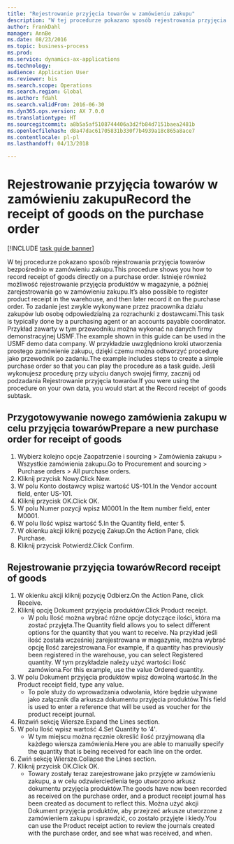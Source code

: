 ```yaml
--- 
title: "Rejestrowanie przyjęcia towarów w zamówieniu zakupu"
description: "W tej procedurze pokazano sposób rejestrowania przyjęcia towarów bezpośrednio w zamówieniu zakupu."
author: FrankDahl
manager: AnnBe
ms.date: 08/23/2016
ms.topic: business-process
ms.prod: 
ms.service: dynamics-ax-applications
ms.technology: 
audience: Application User
ms.reviewer: bis
ms.search.scope: Operations
ms.search.region: Global
ms.author: fdahl
ms.search.validFrom: 2016-06-30
ms.dyn365.ops.version: AX 7.0.0
ms.translationtype: HT
ms.sourcegitcommit: a8b5a5af5108744406a3d2fb84d7151baea2481b
ms.openlocfilehash: d8a47dac61705831b330f7b4939a18c865a8ace7
ms.contentlocale: pl-pl
ms.lasthandoff: 04/13/2018

---
```

# <a name="record-the-receipt-of-goods-on-the-purchase-order"></a><span data-ttu-id="8efff-103">Rejestrowanie przyjęcia towarów w zamówieniu zakupu</span><span class="sxs-lookup"><span data-stu-id="8efff-103">Record the receipt of goods on the purchase order</span></span>

[!INCLUDE [task guide banner](../../includes/task-guide-banner.md)]

<span data-ttu-id="8efff-104">W tej procedurze pokazano sposób rejestrowania przyjęcia towarów bezpośrednio w zamówieniu zakupu.</span><span class="sxs-lookup"><span data-stu-id="8efff-104">This procedure shows you how to record receipt of goods directly on a purchase order.</span></span> <span data-ttu-id="8efff-105">Istnieje również możliwość rejestrowanie przyjęcia produktów w magazynie, a później zarejestrowania go w zamówieniu zakupu.</span><span class="sxs-lookup"><span data-stu-id="8efff-105">It’s also possible to register product receipt in the warehouse, and then later record it on the purchase order.</span></span> <span data-ttu-id="8efff-106">To zadanie jest zwykle wykonywane przez pracownika działu zakupów lub osobę odpowiedzialną za rozrachunki z dostawcami.</span><span class="sxs-lookup"><span data-stu-id="8efff-106">This task is typically done by a purchasing agent or an accounts payable coordinator.</span></span> <span data-ttu-id="8efff-107">Przykład zawarty w tym przewodniku można wykonać na danych firmy demonstracyjnej USMF.</span><span class="sxs-lookup"><span data-stu-id="8efff-107">The example shown in this guide can be used in the USMF demo data company.</span></span> <span data-ttu-id="8efff-108">W przykładzie uwzględniono kroki utworzenia prostego zamówienie zakupu, dzięki czemu można odtworzyć procedurę jako przewodnik po zadaniu.</span><span class="sxs-lookup"><span data-stu-id="8efff-108">The example includes steps to create a simple purchase order so that you can play the procedure as a task guide.</span></span> <span data-ttu-id="8efff-109">Jeśli wykonujesz procedurę przy użyciu danych swojej firmy, zacznij od podzadania Rejestrowanie przyjęcia towarów.</span><span class="sxs-lookup"><span data-stu-id="8efff-109">If you were using the procedure on your own data, you would start at the Record receipt of goods subtask.</span></span>


## <a name="prepare-a-new-purchase-order-for-receipt-of-goods"></a><span data-ttu-id="8efff-110">Przygotowywanie nowego zamówienia zakupu w celu przyjęcia towarów</span><span class="sxs-lookup"><span data-stu-id="8efff-110">Prepare a new purchase order for receipt of goods</span></span>
1. <span data-ttu-id="8efff-111">Wybierz kolejno opcje Zaopatrzenie i sourcing > Zamówienia zakupu > Wszystkie zamówienia zakupu.</span><span class="sxs-lookup"><span data-stu-id="8efff-111">Go to Procurement and sourcing > Purchase orders > All purchase orders.</span></span>
2. <span data-ttu-id="8efff-112">Kliknij przycisk Nowy.</span><span class="sxs-lookup"><span data-stu-id="8efff-112">Click New.</span></span>
3. <span data-ttu-id="8efff-113">W polu Konto dostawcy wpisz wartość US-101.</span><span class="sxs-lookup"><span data-stu-id="8efff-113">In the Vendor account field, enter US-101.</span></span>
4. <span data-ttu-id="8efff-114">Kliknij przycisk OK.</span><span class="sxs-lookup"><span data-stu-id="8efff-114">Click OK.</span></span>
5. <span data-ttu-id="8efff-115">W polu Numer pozycji wpisz M0001.</span><span class="sxs-lookup"><span data-stu-id="8efff-115">In the Item number field, enter M0001.</span></span>
6. <span data-ttu-id="8efff-116">W polu Ilość wpisz wartość 5.</span><span class="sxs-lookup"><span data-stu-id="8efff-116">In the Quantity field, enter 5.</span></span>
7. <span data-ttu-id="8efff-117">W okienku akcji kliknij pozycję Zakup.</span><span class="sxs-lookup"><span data-stu-id="8efff-117">On the Action Pane, click Purchase.</span></span>
8. <span data-ttu-id="8efff-118">Kliknij przycisk Potwierdź.</span><span class="sxs-lookup"><span data-stu-id="8efff-118">Click Confirm.</span></span>

## <a name="record-receipt-of-goods"></a><span data-ttu-id="8efff-119">Rejestrowanie przyjęcia towarów</span><span class="sxs-lookup"><span data-stu-id="8efff-119">Record receipt of goods</span></span>
1. <span data-ttu-id="8efff-120">W okienku akcji kliknij pozycję Odbierz.</span><span class="sxs-lookup"><span data-stu-id="8efff-120">On the Action Pane, click Receive.</span></span>
2. <span data-ttu-id="8efff-121">Kliknij opcję Dokument przyjęcia produktów.</span><span class="sxs-lookup"><span data-stu-id="8efff-121">Click Product receipt.</span></span>
    * <span data-ttu-id="8efff-122">W polu Ilość można wybrać różne opcje dotyczące ilości, która ma zostać przyjęta.</span><span class="sxs-lookup"><span data-stu-id="8efff-122">The Quantity field allows you to select different options for the quantity that you want to receive.</span></span> <span data-ttu-id="8efff-123">Na przykład jeśli ilość została wcześniej zarejestrowana w magazynie, można wybrać opcję Ilość zarejestrowana.</span><span class="sxs-lookup"><span data-stu-id="8efff-123">For example, if a quantity has previously been registered in the warehouse, you can select Registered quantity.</span></span>  <span data-ttu-id="8efff-124">W tym przykładzie należy użyć wartości Ilość zamówiona.</span><span class="sxs-lookup"><span data-stu-id="8efff-124">For this example, use the value Ordered quantity.</span></span>   
3. <span data-ttu-id="8efff-125">W polu Dokument przyjęcia produktów wpisz dowolną wartość.</span><span class="sxs-lookup"><span data-stu-id="8efff-125">In the Product receipt field, type any value.</span></span>
    * <span data-ttu-id="8efff-126">To pole służy do wprowadzania odwołania, które będzie używane jako załącznik dla arkusza dokumentu przyjęcia produktów.</span><span class="sxs-lookup"><span data-stu-id="8efff-126">This field is used to enter a reference that will be used as voucher for the product receipt journal.</span></span>  
4. <span data-ttu-id="8efff-127">Rozwiń sekcję Wiersze.</span><span class="sxs-lookup"><span data-stu-id="8efff-127">Expand the Lines section.</span></span>
5. <span data-ttu-id="8efff-128">W polu Ilość wpisz wartość 4.</span><span class="sxs-lookup"><span data-stu-id="8efff-128">Set Quantity to '4'.</span></span>
    * <span data-ttu-id="8efff-129">W tym miejscu można ręcznie określić ilość przyjmowaną dla każdego wiersza zamówienia.</span><span class="sxs-lookup"><span data-stu-id="8efff-129">Here you are able to manually specify the quantity that is being received for each line on the order.</span></span>  
6. <span data-ttu-id="8efff-130">Zwiń sekcję Wiersze.</span><span class="sxs-lookup"><span data-stu-id="8efff-130">Collapse the Lines section.</span></span>
7. <span data-ttu-id="8efff-131">Kliknij przycisk OK.</span><span class="sxs-lookup"><span data-stu-id="8efff-131">Click OK.</span></span>
    * <span data-ttu-id="8efff-132">Towary zostały teraz zarejestrowane jako przyjęte w zamówieniu zakupu, a w celu odzwierciedlenia tego utworzono arkusz dokumentu przyjęcia produktów.</span><span class="sxs-lookup"><span data-stu-id="8efff-132">The goods have now been recorded as received on the purchase order, and a product receipt journal has been created as document to reflect this.</span></span> <span data-ttu-id="8efff-133">Można użyć akcji Dokument przyjęcia produktów, aby przejrzeć arkusze utworzone z zamówieniem zakupu i sprawdzić, co zostało przyjęte i kiedy.</span><span class="sxs-lookup"><span data-stu-id="8efff-133">You can use the Product receipt action to review the journals created with the purchase order, and see what was received, and when.</span></span>  


